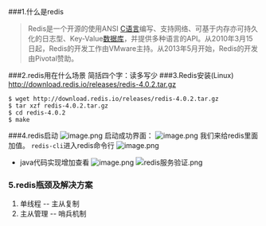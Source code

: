 ###1.什么是redis
>Redis是一个开源的使用ANSI [C语言](https://baike.baidu.com/item/C%E8%AF%AD%E8%A8%80)编写、支持网络、可基于内存亦可持久化的日志型、Key-Value[数据库](https://baike.baidu.com/item/%E6%95%B0%E6%8D%AE%E5%BA%93)，并提供多种语言的API。从2010年3月15日起，Redis的开发工作由VMware主持。从2013年5月开始，Redis的开发由Pivotal赞助。

###2.redis用在什么场景
   简括四个字：读多写少
###3.Redis安装(Linux)
http://download.redis.io/releases/redis-4.0.2.tar.gz
```
$ wget http://download.redis.io/releases/redis-4.0.2.tar.gz
$ tar xzf redis-4.0.2.tar.gz
$ cd redis-4.0.2
$ make
```
###4.redis启动
![image.png](http://upload-images.jianshu.io/upload_images/5786888-9378c775e186f5d1.png?imageMogr2/auto-orient/strip%7CimageView2/2/w/1240)
启动成功界面：
![image.png](http://upload-images.jianshu.io/upload_images/5786888-dd32d3558c0eabf9.png?imageMogr2/auto-orient/strip%7CimageView2/2/w/1240)
我们来给redis里面加值。  `redis-cli`进入redis命令行
![image.png](http://upload-images.jianshu.io/upload_images/5786888-b9465e2e0ca8ecdf.png?imageMogr2/auto-orient/strip%7CimageView2/2/w/1240)
* java代码实现增加查看
![image.png](http://upload-images.jianshu.io/upload_images/5786888-26e62828a5a3e163.png?imageMogr2/auto-orient/strip%7CimageView2/2/w/1240)
![redis服务验证.png](http://upload-images.jianshu.io/upload_images/5786888-278e5597ad7bac31.png?imageMogr2/auto-orient/strip%7CimageView2/2/w/1240)
### 5.redis瓶颈及解决方案
1. 单线程   -- 主从复制
2. 主从管理 -- 哨兵机制
